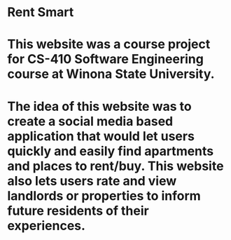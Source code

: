 # Rent Smart
# This website was a course project for CS-410 Software Engineering course at Winona State University.
# The idea of this website was to create a social media based application that would let users quickly and easily find apartments and      places to rent/buy. This website also lets users rate and view landlords or properties to inform future residents of their experiences.
